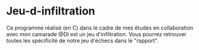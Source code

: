 # Jeu-d-infiltration

Ce programme réalisé (en C) dans le cadre de mes études en collaboration avec mon camarade @DI est un jeu d'infiltration. 
Vous pourrez retrouver toutes les spécificité de notre jeu d'échecs dans le "rapport".
